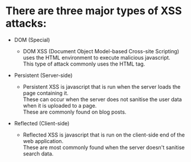 # There are three major types of XSS attacks:
- DOM (Special)
  - DOM XSS (Document Object Model-based Cross-site Scripting) uses the HTML environment to execute malicious javascript. <br> This type of attack commonly uses the <script></script> HTML tag.

- Persistent (Server-side)
  - Persistent XSS is javascript that is run when the server loads the page containing it. <br> These can occur when the server does not sanitise the user data when it is uploaded to a page. <br> These are commonly found on blog posts. 

- Reflected (Client-side)
  - Reflected XSS is javascript that is run on the client-side end of the web application. <br> These are most commonly found when the server doesn't sanitise search data. 
